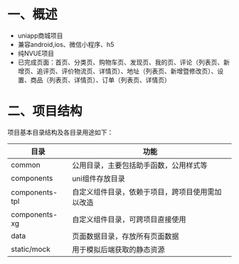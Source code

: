 # 一、概述
* uniapp商城项目
* 兼容android,ios、微信小程序、h5
* 纯NVUE项目
* 已完成页面：首页、分类页、购物车页、发现页、我的页、评论（列表页、新增页、追评页、评价物流页、详情页）、地址（列表页、新增暨修改页）、设置、商品（列表页、详情页）、订单（列表页、详情页）

# 二、项目结构
项目基本目录结构及各目录用途如下：

|目录|功能|
|--	|--	|
|common|公用目录，主要包括助手函数，公用样式等|
|components|uni组件存放目录|
|components-tpl|自定义组件目录，依赖于项目，跨项目使用需加以改造|
|components-xg|自定义组件目录，可跨项目直接使用|
|data|页面数据目录，存放所有页面数据|
|static/mock|用于模拟后端获取的静态资源|

